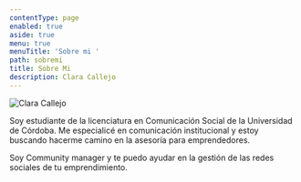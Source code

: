 ```yaml
---
contentType: page
enabled: true
aside: true
menu: true
menuTitle: 'Sobre mi '
path: sobremi
title: Sobre Mi
description: Clara Callejo
---
```



![](/assets/foto.jpg "Clara Callejo")

Soy estudiante de la licenciatura en Comunicación Social de la Universidad de Córdoba. Me especialicé en comunicación institucional y estoy buscando hacerme camino en la asesoría para emprendedores.  

Soy Community manager y te puedo ayudar en la gestión de las redes sociales de tu emprendimiento.
